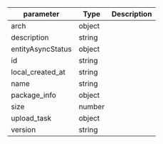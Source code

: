| parameter | Type | Description |
| ----------- | ----------- |----------- |
| arch  |  object  |    |
| description  |  string  |    |
| entityAsyncStatus  |  object  |    |
| id  |  string  |    |
| local_created_at  |  string  |    |
| name  |  string  |    |
| package_info  |  object  |    |
| size  |  number  |    |
| upload_task  |  object  |    |
| version  |  string  |    |